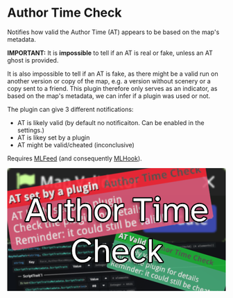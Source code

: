 # Author Time Check

Notifies how valid the Author Time (AT) appears to be based on the map's metadata.

**IMPORTANT:** It is **impossible** to tell if an AT is real or fake, unless an AT ghost is provided.

It is also impossible to tell if an AT is fake, as there might be a valid run on another version or copy of the map, e.g. a version without scenery or a copy sent to a friend.
This plugin therefore only serves as an indicator, as based on the map's metadata, we can infer if a plugin was used or not.

The plugin can give 3 different notifications:
- AT is likely valid (by default no notificaiton. Can be enabled in the settings.)
- AT is likey set by a plugin
- AT might be valid/cheated (inconclusive)

Requires [MLFeed](https://openplanet.dev/plugin/mlfeedracedata) (and consequently [MLHook](https://openplanet.dev/plugin/mlhook)).

![image](images/main.png)
